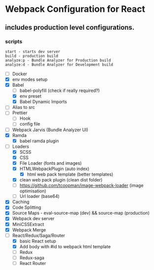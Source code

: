 # Webpack Configuration for React

## includes production level configurations.

### scripts

```
start - starts dev server
build - production build
analyze:p - Bundle Analyzer for Production build
analyze:d - Bundle Analyzer for Development build
```

- [ ] Docker
- [x] env modes setup
- [x] Babel
  - [ ] babel-polyfill (check if really required?)
  - [x] env preset
  - [x] Babel Dynamic Imports
- [ ] Alias to src
- [ ] Prettier
  - [ ] Hook
  - [ ] config file
- [ ] Webpack Jarvis (Bundle Analyzer UI)
- [x] Ramda
  - [x] babel ramda plugin
- [ ] Loaders
  - [x] SCSS
  - [x] CSS
  - [x] File Loader (fonts and images)
  - [x] HTMLWebpackPlugin (auto index)
    - [x] html web pack template (better templates)
  - [x] clean web pack plugin (clean dist folder)
  - [ ] https://github.com/tcoopman/image-webpack-loader (image optimisation)
  - [ ] Url loader (base64)
- [x] Caching
- [x] Code Splitting
- [x] Source Maps - eval-source-map (dev) && source-map (production)
- [x] Webpack dev server
- [x] MiniCSSExtract
- [x] Webpack Merge
- [ ] React/Redux/Saga/Router
  - [x] basic React setup
  - [x] Add body with #id to webpack html template
  - [ ] Redux
  - [ ] Redux-saga
  - [ ] React Router

